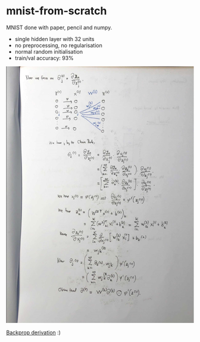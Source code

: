 # mnist-from-scratch

MNIST done with paper, pencil and numpy.

* single hidden layer with 32 units
* no preprocessing, no regularisation
* normal random initialisation
* train/val accuracy: 93%

![mnist.png](mnist.png)

[Backprop derivation](algebra.pdf) :)

